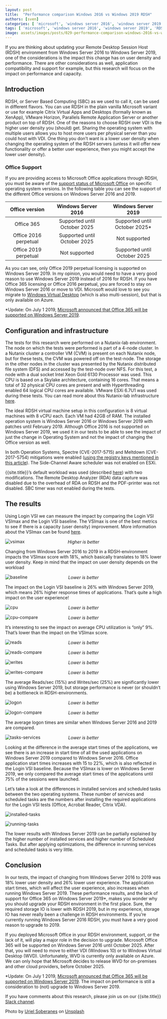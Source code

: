 ```yaml
---
layout: post
title:  "Performance comparison Windows 2016 vs Windows 2019 RDSH"
authors: [sven]
categories: [ 'microsoft', 'windows server 2016', 'windows server 2019' ]
tags: [ 'microsoft', 'windows server 2016', 'windows server 2019', 'RDSH', 'Office' ]
image: assets/images/posts/029-performance-comparison-windows-2016-vs-windows-2019-rdsh/029-rdsh-2016vs2019-feature-image.png
---
```

If you are thinking about updating your Remote Desktop Session Host (RDSH) environment from Windows Server 2016 to Windows Server 2019, one of the considerations is the impact this change has on user density and performance. There are other considerations as well, application compatibility and support for example, but this research will focus on the impact on performance and capacity.

## Introduction
RDSH, or Server Based Computing (SBC) as we used to call it, can be used in different flavors. You can use RDSH in the plain vanilla Microsoft variant or use for example Citrix Virtual Apps and Desktops (formally known as XenApp), VMware Horizon, Parallels Remote Application Server or another product on top of RDSH. One of the reasons to choose RDSH over VDI is the higher user density you (should) get. Sharing the operating system with multiple users allows you to host more users per physical server than you could host with VDI. One thing you don’t want is a lower user density when changing the operating system of the RDSH servers (unless it will offer new functionality or offer a better user experience, then you might accept the lower user density).

### Office Support
If you are providing access to Microsoft Office applications through RDSH, you must be aware of the [support status of Microsoft Office](https://products.office.com/en-us/office-system-requirements) on specific operating system versions. In the following table you can see the support of the different Office versions on Windows Server 2016 and 2019.

| Office version        | Windows Server 2016           | Windows Server 2019           |
| :-------------------: | :---------------------------: | :---------------------------: |
| Office 365            | Supported until October 2025	| Supported until October 2025* |
| Office 2016 perpetual	| Supported until October 2025  | Not supported                 |
| Office 2019 perpetual | Not supported	                | Supported until October 2025  |

As you can see, only Office 2019 perpetual licensing is supported on Windows Server 2019. In my opinion, you would need to have a very good reason to use Windows Server 2019 instead of 2016 for RDSH. If you have Office 365 licensing or Office 2016 perpetual, you are forced to stay on Windows Server 2016 or move to VDI. Microsoft would love to see you migrate to [Windows Virtual Desktop](https://azure.microsoft.com/en-us/services/virtual-desktop/) (which is also multi-session), but that is only available on Azure.

*Update: On July 1 2019, [Microsoft announced that Office 365 will be supported on Windows Server 2019](https://www.microsoft.com/en-us/microsoft-365/blog/2019/07/01/improving-office-app-experience-virtual-environments/).

## Configuration and infrastructure
The tests for this research were performed on a Nutanix-lab environment. The node on which the tests were performed is part of a 4-node cluster. In a Nutanix cluster a controller VM (CVM) is present on each Nutanix node, but for these tests, the CVM was powered off on the test-node. The storage in the other nodes in the cluster was presented by the Nutanix distributed file system (DFS) and accessed by the test-node over NFS. For this test, a node with a dual socket Intel Xeon Gold 6130 Processor was used. This CPU is based on a Skylake architecture, containing 16 cores. That means a total of 32 physical CPU cores are present and with Hyperthreading enabled 64 logical CPU cores are available. VMware ESXi 6.7U1 was used during these tests. You can read more about this Nutanix-lab infrastructure [here]({{site.baseurl}}/nutanix-lab-architecture-and-hardware-setup-overview-2019/).

The ideal RDSH virtual machine setup in this configuration is 8 virtual machines with 8 vCPU each. Each VM had 42GB of RAM. The installed operation system is Windows Server 2016 or Windows Server 2019 with patches until February 2019. Although Office 2016 is not supported on Windows Server 2019, we used it in our tests to be able to see the impact of just the change in Operating System and not the impact of changing the Office version as well.

In both Operation Systems, Spectre (CVE-2017-5715) and Meltdown (CVE-2017-5754) mitigations were enabled ([using the registry keys mentioned in this article](https://support.microsoft.com/en-us/help/4072698/windows-server-speculative-execution-side-channel-vulnerabilities-prot)). The Side-Channel Aware scheduler was not enabled on ESXi.

{{site.title}}’s default workload was used (described [here]({{site.baseurl}}/insight-in-the-testing-methodology/)) with two modifications. The Remote Desktop Analyzer (RDA) data capture was disabled due to the overhead of RDA on RDSH and the PDF-printer was not disabled. SBC timer was not enabled during the tests.

## The results
Using Login VSI we can measure the impact by comparing the Login VSI VSImax and the Login VSI baseline. The VSImax is one of the best metrics to see if there is a capacity (user density) improvement. More information about the VSImax can be found [here](https://www.loginvsi.com/blog-alias/login-vsi/481-calculating-maximum-virtual-desktop-capacity-vsimax-explained).

![vsimax]({{site.baseurl}}/assets/images/posts/029-performance-comparison-windows-2016-vs-windows-2019-rdsh/029-rdsh-2016vs2019-vsimax.png)
<p align="center" style="margin-top: -30px;" >
  <i>Higher is better</i>
</p>

Changing from Windows Server 2016 to 2019 in a RDSH-environment impacts the VSImax score with 18%, which basically translates to 18% lower user density. Keep in mind that the impact on user density depends on the workload

![baseline]({{site.baseurl}}/assets/images/posts/029-performance-comparison-windows-2016-vs-windows-2019-rdsh/029-rdsh-2016vs2019-baseline.png)
<p align="center" style="margin-top: -30px;" >
  <i>Lower is better</i>
</p>

The impact on the Login VSI baseline is 26% with Windows Server 2019, which means 26% higher response times of applications. That’s quite a high impact on the user experience!

![cpu]({{site.baseurl}}/assets/images/posts/029-performance-comparison-windows-2016-vs-windows-2019-rdsh/029-rdsh-2016vs2019-host-cpu-util.png)
<p align="center" style="margin-top: -30px;" >
  <i>Lower is better</i>
</p>

![cpu-compare]({{site.baseurl}}/assets/images/posts/029-performance-comparison-windows-2016-vs-windows-2019-rdsh/029-rdsh-2016vs2019-host-cpu-util-compare.png)
<p align="center" style="margin-top: -30px;" >
  <i>Lower is better</i>
</p>

It’s interesting to see the impact on average CPU utilization is “only” 9%. That’s lower than the impact on the VSImax score.

![reads]({{site.baseurl}}/assets/images/posts/029-performance-comparison-windows-2016-vs-windows-2019-rdsh/029-rdsh-2016vs2019-host-reads.png)
<p align="center" style="margin-top: -30px;" >
  <i>Lower is better</i>
</p>

![reads-compare]({{site.baseurl}}/assets/images/posts/029-performance-comparison-windows-2016-vs-windows-2019-rdsh/029-rdsh-2016vs2019-host-reads-compare.png)
<p align="center" style="margin-top: -30px;" >
  <i>Lower is better</i>
</p>

![writes]({{site.baseurl}}/assets/images/posts/029-performance-comparison-windows-2016-vs-windows-2019-rdsh/029-rdsh-2016vs2019-host-writes.png)
<p align="center" style="margin-top: -30px;" >
  <i>Lower is better</i>
</p>

![writes-compare]({{site.baseurl}}/assets/images/posts/029-performance-comparison-windows-2016-vs-windows-2019-rdsh/029-rdsh-2016vs2019-host-writes-compare.png)
<p align="center" style="margin-top: -30px;" >
  <i>Lower is better</i>
</p>

The average Reads/sec (15%) and Writes/sec (25%) are significantly lower using Windows Server 2019, but storage performance is never (or shouldn’t be) a bottleneck in RDSH-environments.

![logon]({{site.baseurl}}/assets/images/posts/029-performance-comparison-windows-2016-vs-windows-2019-rdsh/029-rdsh-2016vs2019-logon-times.png)
<p align="center" style="margin-top: -30px;" >
  <i>Lower is better</i>
</p>

![logon-compare]({{site.baseurl}}/assets/images/posts/029-performance-comparison-windows-2016-vs-windows-2019-rdsh/029-rdsh-2016vs2019-logon-times-compare.png)
<p align="center" style="margin-top: -30px;" >
  <i>Lower is better</i>
</p>

The average logon times are similar when Windows Server 2016 and 2019 are compared.

![tasks-services]({{site.baseurl}}/assets/images/posts/029-performance-comparison-windows-2016-vs-windows-2019-rdsh/029-rdsh-2016vs2019-running-task-services.png)
<p align="center" style="margin-top: -30px;" >
  <i>Lower is better</i>
</p>

Looking at the difference in the average start times of the applications, we see there is an increase in start time of all the used applications on Windows Server 2019 compared to Windows Server 2016. Office application start times increases with 15 to 22%, which is also reflected in the Login VSI baseline. Because the VSImax is lower on Windows Server 2019, we only compared the average start times of the applications until 75% of the sessions were launched.

Let’s take a look at the differences in installed services and scheduled tasks between the two operating systems. These number of services and scheduled tasks are the numbers after installing the required applications for the Login VSI tests (Office, Acrobat Reader, Citrix VDA).

![installed-tasks]({{site.baseurl}}/assets/images/posts/029-performance-comparison-windows-2016-vs-windows-2019-rdsh/029-rdsh-2016vs2019-installed-task-services.png)

![running-tasks]({{site.baseurl}}/assets/images/posts/029-performance-comparison-windows-2016-vs-windows-2019-rdsh/029-rdsh-2016vs2019-running-task-services.png)

The lower results with Windows Server 2019 can be partially explained by the higher number of installed services and higher number of Scheduled Tasks. But after applying optimizations, the difference in running services and scheduled tasks is very little.

## Conclusion
In our tests, the impact of changing from Windows Server 2016 to 2019 was 18% lower user density and 26% lower user experience. The application start times, which will affect the user experience, also increases when running Windows Server 2019.  These performance results, and the lack of support for Office 365 on Windows Server 2019*, makes you wonder why you should upgrade your RDSH environment in the first place. Sure, the required storage IO is lower with RDSH 2019, but in my experience, storage IO has never really been a challenge in RDSH environments. If you’re currently running Windows Server 2016 RDSH, you must have a very good reason to upgrade to 2019.

If you deployed Microsoft Office in your RDSH environment, support, or the lack of it, will play a major role in the decision to upgrade. Microsoft Office 365 will be supported on Windows Server 2016 until October 2025. After that, you will need to move to either VDI (Windows 10) or to Windows Virtual Desktop (WVD). Unfortunately, WVD is currently only available on Azure. We can only hope that Microsoft decides to release WVD for on-premises and other cloud providers, before October 2025.

*Update: On July 1 2019, [Microsoft announced that Office 365 will be supported on Windows Server 2019](https://www.microsoft.com/en-us/microsoft-365/blog/2019/07/01/improving-office-app-experience-virtual-environments/). The impact on performance is still a consideration to (not) upgrade to Windows Server 2019.

If you have comments about this research, please join us on our {{site.title}} [Slack channel](https://{{site.title}}.slack.com).

Photo by [Uriel Soberanes](https://unsplash.com/photos/L1bAGEWYCtk?utm_source=unsplash&utm_medium=referral&utm_content=creditCopyText) on [Unsplash](https://unsplash.com/search/photos/fight?utm_source=unsplash&utm_medium=referral&utm_content=creditCopyText)